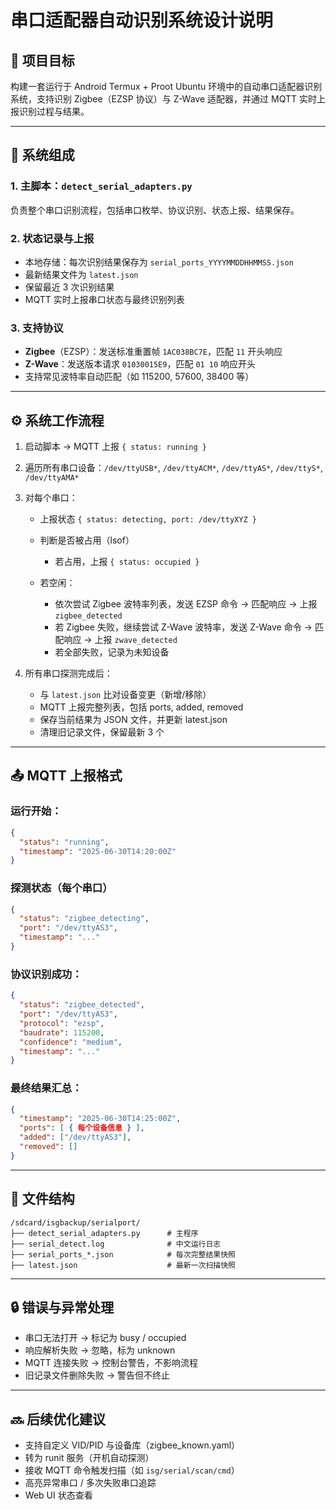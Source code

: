 # 串口适配器自动识别系统设计说明

## 📌 项目目标

构建一套运行于 Android Termux + Proot Ubuntu 环境中的自动串口适配器识别系统，支持识别 Zigbee（EZSP 协议）与 Z-Wave 适配器，并通过 MQTT 实时上报识别过程与结果。

---

## 🧩 系统组成

### 1. 主脚本：`detect_serial_adapters.py`

负责整个串口识别流程，包括串口枚举、协议识别、状态上报、结果保存。

### 2. 状态记录与上报

* 本地存储：每次识别结果保存为 `serial_ports_YYYYMMDDHHMMSS.json`
* 最新结果文件为 `latest.json`
* 保留最近 3 次识别结果
* MQTT 实时上报串口状态与最终识别列表

### 3. 支持协议

* **Zigbee**（EZSP）：发送标准重置帧 `1AC038BC7E`，匹配 `11` 开头响应
* **Z-Wave**：发送版本请求 `01030015E9`，匹配 `01 10` 响应开头
* 支持常见波特率自动匹配（如 115200, 57600, 38400 等）

---

## ⚙️ 系统工作流程

1. 启动脚本 → MQTT 上报 `{ status: running }`
2. 遍历所有串口设备：`/dev/ttyUSB*`, `/dev/ttyACM*`, `/dev/ttyAS*`, `/dev/ttyS*`, `/dev/ttyAMA*`
3. 对每个串口：

   * 上报状态 `{ status: detecting, port: /dev/ttyXYZ }`
   * 判断是否被占用（lsof）

     * 若占用，上报 `{ status: occupied }`
   * 若空闲：

     * 依次尝试 Zigbee 波特率列表，发送 EZSP 命令 → 匹配响应 → 上报 `zigbee_detected`
     * 若 Zigbee 失败，继续尝试 Z-Wave 波特率，发送 Z-Wave 命令 → 匹配响应 → 上报 `zwave_detected`
     * 若全部失败，记录为未知设备
4. 所有串口探测完成后：

   * 与 `latest.json` 比对设备变更（新增/移除）
   * MQTT 上报完整列表，包括 ports, added, removed
   * 保存当前结果为 JSON 文件，并更新 latest.json
   * 清理旧记录文件，保留最新 3 个

---

## 📤 MQTT 上报格式

### 运行开始：

```json
{
  "status": "running",
  "timestamp": "2025-06-30T14:20:00Z"
}
```

### 探测状态（每个串口）

```json
{
  "status": "zigbee_detecting",
  "port": "/dev/ttyAS3",
  "timestamp": "..."
}
```

### 协议识别成功：

```json
{
  "status": "zigbee_detected",
  "port": "/dev/ttyAS3",
  "protocol": "ezsp",
  "baudrate": 115200,
  "confidence": "medium",
  "timestamp": "..."
}
```

### 最终结果汇总：

```json
{
  "timestamp": "2025-06-30T14:25:00Z",
  "ports": [ { 每个设备信息 } ],
  "added": ["/dev/ttyAS3"],
  "removed": []
}
```

---

## 📁 文件结构

```
/sdcard/isgbackup/serialport/
├── detect_serial_adapters.py      # 主程序
├── serial_detect.log              # 中文运行日志
├── serial_ports_*.json            # 每次完整结果快照
├── latest.json                    # 最新一次扫描快照
```

---

## 🔒 错误与异常处理

* 串口无法打开 → 标记为 busy / occupied
* 响应解析失败 → 忽略，标为 unknown
* MQTT 连接失败 → 控制台警告，不影响流程
* 旧记录文件删除失败 → 警告但不终止

---

## 🔜 后续优化建议

* 支持自定义 VID/PID 与设备库（zigbee\_known.yaml）
* 转为 runit 服务（开机自动探测）
* 接收 MQTT 命令触发扫描（如 `isg/serial/scan/cmd`）
* 高亮异常串口 / 多次失败串口追踪
* Web UI 状态查看

